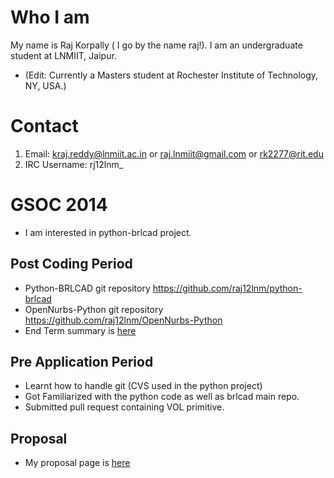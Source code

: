 # Who I am

My name is Raj Korpally ( I go by the name raj!). I am an undergraduate
student at LNMIIT, Jaipur.

-   (Edit: Currently a Masters student at Rochester Institute of
    Technology, NY, USA.)

# Contact

1.  Email: kraj.reddy@lnmiit.ac.in or raj.lnmiit@gmail.com or
    rk2277@rit.edu
2.  IRC Username: rj12lnm_

# GSOC 2014

-   I am interested in python-brlcad project.

## Post Coding Period

-   Python-BRLCAD git repository
    <https://github.com/raj12lnm/python-brlcad>
-   OpenNurbs-Python git repository
    <https://github.com/raj12lnm/OpenNurbs-Python>
-   End Term summary is
    [here](User:Krajkreddy/GSOC14/end_term_summary "wikilink")

## Pre Application Period

-   Learnt how to handle git (CVS used in the python project)
-   Got Familiarized with the python code as well as brlcad main repo.
-   Submitted pull request containing VOL primitive.

## Proposal

-   My proposal page is
    [here](User:Krajkreddy/GSOC14/proposal "wikilink")